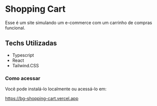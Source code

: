 # Shopping Cart 

Esse é um site simulando um e-commerce com um carrinho de compras funcional. 

## Techs Utilizadas

- Typescript
- React
- Tailwind.CSS

### Como acessar

Você pode instalá-lo localmente ou acessá-lo em:

https://bg-shopping-cart.vercel.app





